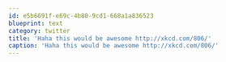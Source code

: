 ```yaml
---
id: e5b6691f-e69c-4b80-9cd1-668a1a836523
blueprint: text
category: twitter
title: 'Haha this would be awesome http://xkcd.com/806/'
caption: 'Haha this would be awesome http://xkcd.com/806/'
---
```


